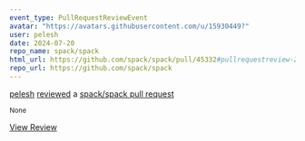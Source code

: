 ```yaml
---
event_type: PullRequestReviewEvent
avatar: "https://avatars.githubusercontent.com/u/15930449?"
user: pelesh
date: 2024-07-20
repo_name: spack/spack
html_url: https://github.com/spack/spack/pull/45332#pullrequestreview-2189570733
repo_url: https://github.com/spack/spack
---
```


<a href='https://github.com/pelesh' target='_blank'>pelesh</a> <a href='https://github.com/spack/spack/pull/45332#pullrequestreview-2189570733' target='_blank'>reviewed</a> a <a href='https://github.com/spack/spack/pull/45332' target='_blank'>spack/spack pull request</a>

<small>None</small>

<a href='https://github.com/spack/spack/pull/45332#pullrequestreview-2189570733' target='_blank'>View Review</a>